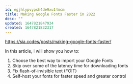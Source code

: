 ```yaml
---
id: egjhlypvypsh4de9xu14mcm
title: Making Google Fonts Faster in 2022
desc: ""
updated: 1647821847934
created: 1647821832317
---
```


https://sia.codes/posts/making-google-fonts-faster/

In this article, I will show you how to:

1. Choose the best way to import your Google Fonts
2. Skip over some of the latency time for downloading fonts
3. Fix flash-of-invisible text (FOIT)
4. Self-host your fonts for faster speed and greater control
